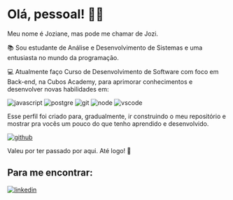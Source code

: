 # Olá, pessoal! :raising_hand_woman:

Meu nome é Joziane, mas pode me chamar de Jozi.

:books: Sou estudante de Análise e Desenvolvimento de Sistemas e uma entusiasta no mundo da programação.

:computer: Atualmente faço Curso de Desenvolvimento de Software com foco em Back-end, na Cubos Academy, para aprimorar conhecimentos e desenvolver novas habilidades em: 

![javascript](https://img.shields.io/badge/JavaScript-323330?style=for-the-badge&logo=javascript&logoColor=F7DF1E) ![postgre](https://img.shields.io/badge/PostgreSQL-316192?style=for-the-badge&logo=postgresql&logoColor=white) ![git](https://img.shields.io/badge/GIT-E44C30?style=for-the-badge&logo=git&logoColor=white) ![node](https://img.shields.io/badge/Node%20js-339933?style=for-the-badge&logo=nodedotjs&logoColor=white) ![vscode](https://img.shields.io/badge/VSCode-0078D4?style=for-the-badge&logo=visual%20studio%20code&logoColor=white)

Esse perfil foi criado para, gradualmente, ir construindo o meu repositório e mostrar pra vocês um pouco do que tenho aprendido e desenvolvido.

[![github](https://img.shields.io/badge/GitHub-100000?style=for-the-badge&logo=github&logoColor=white)](https://github.com/Josialmeidas)


Valeu por ter passado por aqui. Até logo! :vulcan_salute:

## Para me encontrar: 


[![linkedin](https://img.shields.io/badge/LinkedIn-0077B5?style=for-the-badge&logo=linkedin&logoColor=white)](https://www.linkedin.com/in/joziane-almeida-dev/)


